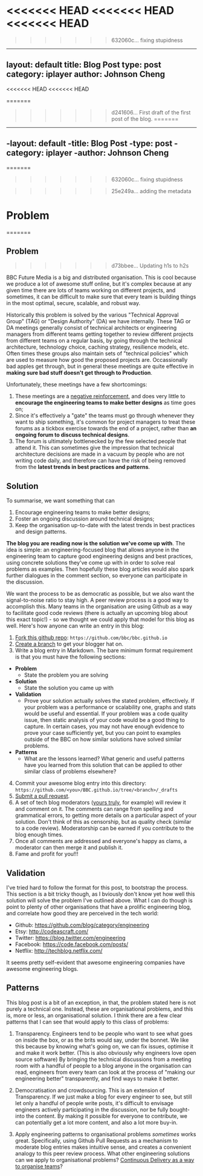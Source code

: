 <<<<<<< HEAD
<<<<<<< HEAD
<<<<<<< HEAD
=======
>>>>>>> 632060c... fixing stupidness
---
layout: default
title: Blog Post
type: post
category: iplayer
author: Johnson Cheng
---
<<<<<<< HEAD
<<<<<<< HEAD

=======
>>>>>>> d241606... First draft of the first post of the blog.
=======
----
 -layout: default
 -title: Blog Post
 -type: post
 -category: iplayer
 -author: Johnson Cheng
 ----
=======
>>>>>>> 632060c... fixing stupidness

>>>>>>> 25e249a... adding the metadata
# Problem
=======

## Problem
>>>>>>> d73bbee... Updating h1s to h2s

BBC Future Media is a big and distributed organisation. This is cool because we produce a lot of awesome stuff online, but it's complex because at any given time there are lots of teams working on different projects, and sometimes, it can be difficult to make sure that every team is building things in the most optimal, secure, scalable, and robust way. 

Historically this problem is solved by the various "Technical Approval Group" (TAG) or "Design Authority" (DA) we have internally. These TAG or DA meetings generally consist of technical architects or engineering managers from different teams getting together to review different projects from different teams on a regular basis, by going through the technical architecture, technology choice, caching strategy, resilience models, etc. Often times these groups also maintain sets of "technical policies" which are used to measure how good the proposed projects are. Occassionally bad apples get through, but in general these meetings are quite effective in **making sure bad stuff doesn't get through to Production**. 

Unfortunately, these meetings have a few shortcomings:

1. These meetings are a [negative reinforcement](http://en.wikipedia.org/wiki/Reinforcement#Reinforcement), and does very little to **encourage the engineering teams to make better designs** as time goes on;
2. Since it's effectively a "gate" the teams must go through whenever they want to ship something, it's common for project managers to treat these forums as a tickbox exercise towards the end of a project, rather than **an ongoing forum to discuss technical designs**.
3. The forum is ultimately bottlenecked by the few selected people that attend it. This can sometimes give the impression that technical architecture decisions are made in a vacuum by people who are not writing code daily, and therefore can have the risk of being removed from the **latest trends in best practices and patterns**.

## Solution

To summarise, we want something that can

1. Encourage engineering teams to make better designs;
2. Foster an ongoing discussion around technical designs;
3. Keep the organisation up-to-date with the latest trends in best practices and design patterns.

**The blog you are reading now is the solution we've come up with**. The idea is simple: an engineering-focused blog that allows anyone in the engineering team to capture good engineering designs and best practices, using concrete solutions they've come up with in order to solve real problems as examples. Then hopefully these blog articles would also spark further dialogues in the comment section, so everyone can participate in the discussion.

We want the process to be as democratic as possible, but we also want the signal-to-noise ratio to stay high. A peer review process is a good way to accomplish this. Many teams in the organisation are using Github as a way to facilitate good code reviews (there is actually an upcoming blog about this exact topic!) - so we thought we could apply that model for this blog as well. Here's how anyone can write an entry in this blog:

1. [Fork this github repo](https://help.github.com/articles/fork-a-repo): ``https://github.com/bbc/bbc.github.io``
2. [Create a branch](https://github.com/blog/1377-create-and-delete-branches) to get your blogger hat on.
3. Write a blog entry in Markdown. The bare minimum format requirement is that you must have the following sections:

  * __Problem__
    * State the problem you are solving
  * __Solution__
    * State the solution you came up with
  * __Validation__ 
    * Prove your solution actually solves the stated problem, effectively. If your problem was a performance or scalability one, graphs and stats would be useful and essential. If your problem was a code quality issue, then static analysis of your code would be a good thing to capture. In certain cases, you may not have enough evidence to prove your case sufficiently yet, but you can point to examples outside of the BBC on how similar solutions have solved similar problems. 
  * __Patterns__  
    * What are the lessons learned? What generic and useful patterns have you learned from this solution that can be applied to other similar class of problems elsewhere?
  
4. Commit your awesome blog entry into this directory: ``https://github.com/<you>/BBC.github.io/tree/<branch>/_drafts``
5. [Submit a pull request](https://help.github.com/articles/creating-a-pull-request).
6. A set of tech blog moderators ([yours truly](https://github.com/johnsoncheng), for example) will review it and comment on it. The comments can range from spelling and grammatical errors, to getting more details on a particular aspect of your solution. Don't think of this as censorship, but as quality check (similar to a code review). Moderatorship can be earned if  you contribute to the blog enough times.
7. Once all comments are addressed and everyone's happy as clams, a moderator can then merge it and publish it.
8. Fame and profit for you!!!

## Validation

I've tried hard to follow the format for this post, to bootstrap the process. This section is a bit tricky though, as I bviously don't know yet how well this solution will solve the problem I've outlined above. What I can do though is point to plenty of other organisations that have a prolific engineering blog, and correlate how good they are perceived in the tech world:

* Github: https://github.com/blog/category/engineering
* Etsy: http://codeascraft.com/
* Twitter: https://blog.twitter.com/engineering
* Facebook: https://code.facebook.com/posts/
* Netflix: http://techblog.netflix.com/

It seems pretty self-evident that awesome engineering companies have awesome engineering blogs.

## Patterns

This blog post is a bit of an exception, in that, the problem stated here is not purely a technical one. Instead, these are organisational problems, and this is, more or less, an organisational solution. I think there are a few clear patterns that I can see that would apply to this class of problems:

1. Transparency. Engineers tend to be people who want to see what goes on inside the box, or as the brits would say, under the bonnet. We like this because by knowing what's going on, we can fix issues, optimise it and make it work better. (This is also obviously why engineers love open source software) By bringing the technical discussions from a meeting room with a handful of people to a blog anyone in the organisation can read, engineers from every team can look at the process of "making our engineering better" transparently, and find ways to make it better.

2. Democratisation and crowdsourcing. This is an extension of Transparency. If we just make a blog for every engineer to see, but still let only a handful of people write posts, it's difficult to envisage engineers actively participating in the discussion, nor be fully bought-into the content. By making it possible for everyone to contribute, we can potentially get a lot more content, and also a lot more buy-in.

3. Apply engineering patterns to organisational problems *sometimes* works great. Specifically, using Github Pull Requests as a mechanism to moderate blog entries makes intuitive sense, and creates a convenient analogy to this peer review process. What other engineering solutions can we apply to organisational problems? [Continuous Delivery as a way to organise teams](https://t.co/rGOTKBu0S2)? 

